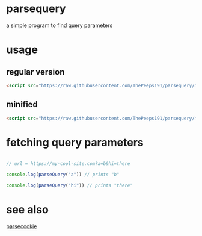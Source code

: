 # parsequery

a simple program to find query parameters

# usage

## regular version

```html
<script src="https://raw.githubusercontent.com/ThePeeps191/parsequery/main/parsequery.js"></script>
```

## minified

```html
<script src="https://raw.githubusercontent.com/ThePeeps191/parsequery/main/parsequery.min.js"></script>
```

# fetching query parameters

```javascript

// url = https://my-cool-site.com?a=b&hi=there

console.log(parseQuery("a")) // prints "b"

console.log(parseQuery("hi")) // prints "there"
```

# see also

[parsecookie](https://github.com/ThePeeps191/parsecookie)

